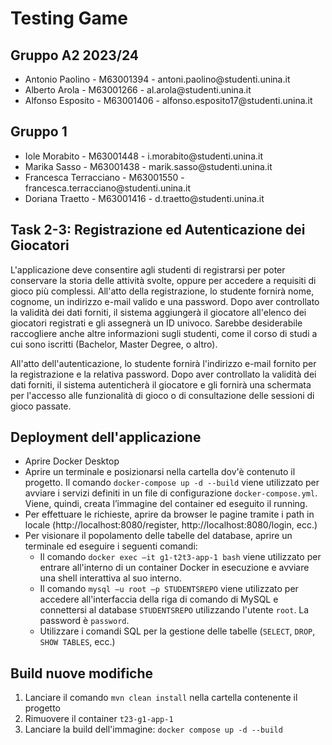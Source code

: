 <h1>Testing Game</h1>
<h2>Gruppo A2 2023/24</h2>
<ul>
  <li>Antonio Paolino - M63001394 - antoni.paolino@studenti.unina.it</li>
  <li>Alberto Arola - M63001266 - al.arola@studenti.unina.it</li>
  <li>Alfonso Esposito - M63001406 - alfonso.esposito17@studenti.unina.it</li>
</ul>

<h2>Gruppo 1</h2>
<ul>
  <li>Iole Morabito - M63001448 - i.morabito@studenti.unina.it</li>
  <li>Marika Sasso - M63001438 - marik.sasso@studenti.unina.it</li>
  <li>Francesca Terracciano - M63001550 - francesca.terracciano@studenti.unina.it</li>
  <li>Doriana Traetto - M63001416 - d.traetto@studenti.unina.it</li>
</ul>

<h2>Task 2-3: Registrazione ed Autenticazione dei Giocatori</h2>
<p>
L'applicazione deve consentire agli studenti di registrarsi per poter conservare la storia delle attività svolte, oppure per accedere a requisiti di gioco più complessi. All'atto della registrazione, lo studente fornirà nome, cognome, un indirizzo e-mail valido e una password. Dopo aver controllato la validità dei dati forniti, il sistema aggiungerà il giocatore all'elenco dei giocatori registrati e gli assegnerà un ID univoco. Sarebbe desiderabile raccogliere anche altre informazioni sugli studenti, come il corso di studi a cui sono iscritti (Bachelor, Master Degree, o altro).
</p>
<p>
All'atto dell'autenticazione, lo studente fornirà l'indirizzo e-mail fornito per la registrazione e la relativa password. Dopo aver controllato la validità dei dati forniti, il sistema autenticherà il giocatore e gli fornirà una schermata per l'accesso alle funzionalità di gioco o di consultazione delle sessioni di gioco passate.
</p>

<h2>Deployment dell'applicazione</h2>
<ul>
  <li>Aprire Docker Desktop</li>
  <li>Aprire un terminale e posizionarsi nella cartella dov'è contenuto il progetto. Il comando <code>docker-compose up -d --build</code> viene utilizzato per avviare i servizi definiti in un file di configurazione <code>docker-compose.yml</code>. Viene, quindi, creata l’immagine del container ed eseguito il running.</li>
  <li>Per effettuare le richieste, aprire da browser le pagine tramite i path in locale (http://localhost:8080/register, http://localhost:8080/login, ecc.)</li>
  <li>Per visionare il popolamento delle tabelle del database, aprire un terminale ed eseguire i seguenti comandi:
    <ul>
      <li>Il comando <code>docker exec –it g1-t2t3-app-1 bash</code> viene utilizzato per entrare all'interno di un container Docker in esecuzione e avviare una shell interattiva al suo interno.</li>
      <li>Il comando <code>mysql –u root –p STUDENTSREPO</code> viene utilizzato per accedere all'interfaccia della riga di comando di MySQL e connettersi al database <code>STUDENTSREPO</code> utilizzando l'utente <code>root</code>. La password è <code>password</code>.</li>
      <li>Utilizzare i comandi SQL per la gestione delle tabelle (<code>SELECT</code>, <code>DROP</code>, <code>SHOW TABLES</code>, ecc.)</li>
    </ul>
  </li>
</ul>

<h2>Build nuove modifiche</h2>
<ol>
  <li>Lanciare il comando <code>mvn clean install</code> nella cartella contenente il progetto</li>
  <li>Rimuovere il container <code>t23-g1-app-1</code></li>
  <li>Lanciare la build dell'immagine: <code>docker compose up -d --build</code></li>
</ol>

